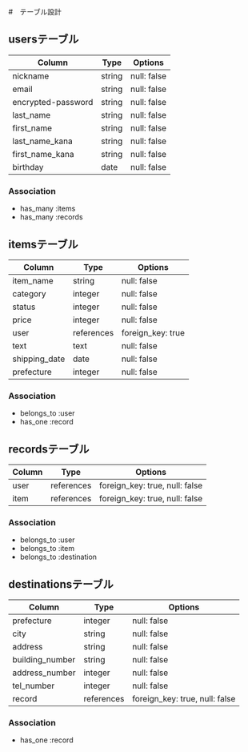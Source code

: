#　テーブル設計

## usersテーブル

| Column             | Type   | Options     |
|--------------------|--------|-------------|
| nickname           | string | null: false |
| email              | string | null: false |
| encrypted-password | string | null: false |
| last_name          | string | null: false |
| first_name         | string | null: false |
| last_name_kana     | string | null: false |
| first_name_kana    | string | null: false |
| birthday           | date   | null: false |

### Association
- has_many :items
- has_many :records


## itemsテーブル

| Column        | Type       | Options           |
|---------------|------------|-------------------|
| item_name     | string     | null: false       |
| category      | integer    | null: false       |
| status        | integer    | null: false       |
| price         | integer    | null: false       |
| user          | references | foreign_key: true |
| text          | text       | null: false       |
| shipping_date | date       | null: false       |
| prefecture    | integer    | null: false       |


### Association

- belongs_to :user
- has_one :record

## recordsテーブル

| Column | Type       | Options                        |
|--------|------------|--------------------------------|
| user   | references | foreign_key: true, null: false |
| item   | references | foreign_key: true, null: false |

### Association

- belongs_to :user
- belongs_to :item
- belongs_to :destination

## destinationsテーブル

| Column          | Type       | Options                        |
|-----------------|------------|--------------------------------|
| prefecture      | integer    | null: false                    |
| city            | string     | null: false                    |
| address         | string     | null: false                    |
| building_number | string     | null: false                    |
| address_number  | integer    | null: false                    |
| tel_number      | integer    | null: false                    |
| record          | references | foreign_key: true, null: false |

### Association

- has_one :record